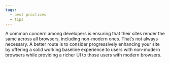 ```yaml
---
tags:
  - best practices
  - tips
---
```


A common concern among developers is ensuring that their sites render the same across all browsers, including non-modern ones. That’s not always necessary. A better route is to consider progressively enhancing your site by offering a solid working baseline experience to users with non-modern browsers while providing a richer UI to those users with modern browsers.